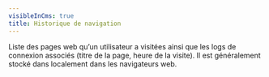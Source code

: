 ```yaml
---
visibleInCms: true
title: Historique de navigation
---
```

<!--StartFragment-->

Liste des pages web qu’un utilisateur a visitées ainsi que les logs de connexion associés (titre de la page, heure de la visite). Il est généralement stocké dans localement dans les navigateurs web.

<!--EndFragment-->